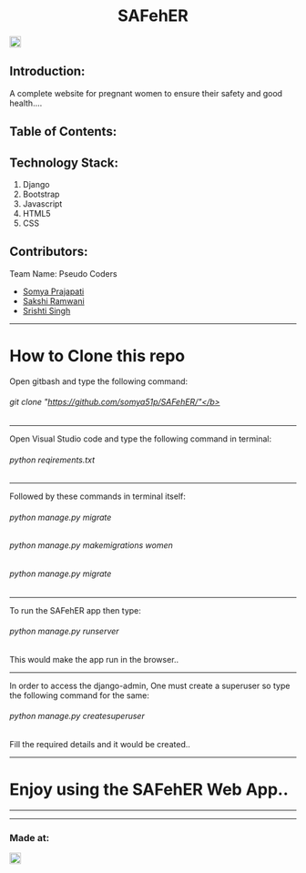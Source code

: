 
<h1 align="center">SAFehER</h1>
<p align="center">
</p>

<a href="https://hack36.com"> <img src="http://bit.ly/BuiltAtHack36" height=20px> </a>


## Introduction:
  A complete website for pregnant women to ensure their safety and good health....


## Table of Contents:

## Technology Stack:
  1) Django
  2) Bootstrap
  3) Javascript
  4) HTML5
  5) CSS


## Contributors:

Team Name: Pseudo Coders

* [Somya Prajapati](https://github.com/somya51p)
* [Sakshi Ramwani](https://github.com/SAKSHIRAMWANI)
* [Srishti Singh](https://github.com/SrishtiSingh2001)

***************************************************************
# How to Clone this repo

Open gitbash and type the following command:

###### git clone "https://github.com/somya51p/SAFehER/"</b>

*************************************************************
Open Visual Studio code and type the following command in terminal:

###### python reqirements.txt

*************************************************************
Followed by these commands in terminal itself:

###### python manage.py migrate

###### python manage.py makemigrations women

###### python manage.py migrate

*************************************************************

To run the SAFehER app then type:

###### python manage.py runserver

This would make the app run in the browser..
**************************************************************

In order to access the django-admin, One must create a superuser so type the following command for the same:

###### python manage.py createsuperuser

Fill the required details and it would be created..

**************************************************************

# Enjoy using the SAFehER Web App..

**************************************************************
**************************************************************

### Made at:
<a href="https://hack36.com"> <img src="http://bit.ly/BuiltAtHack36" height=20px> </a>

